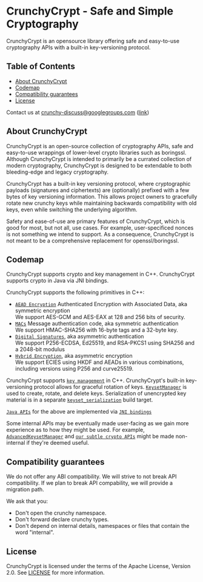 # CrunchyCrypt - Safe and Simple Cryptography

CrunchyCrypt is an opensource library offering safe and easy-to-use cryptography
APIs with a built-in key-versioning protocol.

## Table of Contents

- [About CrunchyCrypt](#about)
- [Codemap](#codemap)
- [Compatibility guarantees](#compatibility)
- [License](#license)

Contact us at crunchy-discuss@googlegroups.com
([link](https://groups.google.com/forum/#!forum/crunchy-discuss))

<a name="about"></a>
## About CrunchyCrypt

CrunchyCrypt is an open-source collection of cryptography APIs, safe and
easy-to-use wrappings of lower-level crypto libraries such as boringssl.
Although CrunchyCrypt is intended to primarily be a currated collection of
modern cryptography, CrunchyCrypt is designed to be extendable to both
bleeding-edge and legacy cryptography.

CrunchyCrypt has a built-in key versioning protocol, where cryptographic
payloads (signatures and ciphertexts) are (optionally) prefixed with a few
bytes of key versioning information. This allows project owners to gracefully
rotate new crunchy keys while maintaining backwards compatibility with old keys,
even while switching the underlying algorithm.

Safety and ease-of-use are primary features of CrunchyCrypt, which is good for
most, but not all, use cases. For example, user-specificed nonces is not
something we intend to support. As a consequence, CrunchyCrypt is not meant to
be a comprehensive replacement for openssl/boringssl.

<a name="codemap"></a>
## Codemap

CrunchyCrypt supports crypto and key management in C++. CrunchyCrypt supports
crypto in Java via JNI bindings.

CrunchyCrypt supports the following primitives in C++:

* [`AEAD Encryption`](crunchy/crunchy_crypter.h) Authenticated Encryption with
  Associated Data, aka symmetric encryption
  <br /> We support AES-GCM and AES-EAX at 128 and 256 bits of security.
* [`MACs`](crunchy/crunchy_macer.h) Message authentication code, aka symmetric
  authentication
  <br /> We support HMAC-SHA256 with 16-byte tags and a 32-byte key.
* [`Digital Signatures`](crunchy/crunchy_signer.h), aka asymmetric
  authentication
  <br /> We support P256-ECDSA, Ed25519, and RSA-PKCS1 using SHA256 and a
  2048-bit modulus
* [`Hybrid Encryption`](crunchy/crunchy_hybrid_crypter.h), aka asymmetric
  encryption
  <br /> We support ECIES using HKDF and AEADs in various combinations,
  including versions using P256 and curve25519.

CrunchyCrypt supports [`key management`](crunchy/key_management/) in C++.
CrunchyCrypt's built-in key-versioning protocol allows for graceful rotation of
keys. [`KeysetManager`](crunchy/key_management/key_manager.h) is used to create,
rotate, and delete keys.  Serialization of unencrypted key material is in a
separate [`keyset_serialization`](crunchy/key_management/keyset_serialization.h)
build target.

[`Java APIs`](crunchy/java/src/main/java/com/google/security/crunchy/) for the
above are implemented via [`JNI
bindings`](crunchy/java/src/main/com/google/security/crunchy/jni)

Some internal APIs may be eventually made user-facing as we gain more experience
as to how they might be used. For example,
[`AdvancedKeysetManager`](crunchy/key_management/) and [`our subtle crypto
APIs`](crunchy/internal/algs) might be made non-internal if they're deemed
useful.

<a name="compatibility"></a>
## Compatibility guarantees

We do not offer any ABI compatibility. We will strive to not break API
compatibility. If we plan to break API compability, we will provide a migration
path.

We ask that you:

* Don't open the crunchy namespace.
* Don't forward declare crunchy types.
* Don't depend on internal details, namespaces or files that contain the word
  "internal".

<a name="license"></a>
## License

CrunchyCrypt is licensed under the terms of the Apache License, Version 2.0. See
[LICENSE](LICENSE) for more information.
